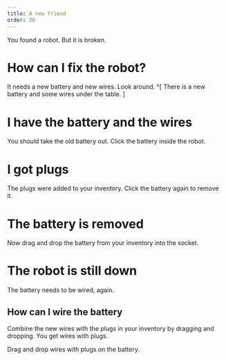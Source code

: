 ```yaml
---
title: A new friend
order: 30
---
```


You found a robot. But it is broken.

# How can I fix the robot?
It needs a new battery and new wires. Look around. ^[ There is a new battery and some wires under the table. ]

# I have the battery and the wires
You should take the old battery out. Click the battery inside the robot.

# I got plugs
The plugs were added to your inventory. Click the battery again to remove it.

# The battery is removed
Now drag and drop the battery from your inventory into the socket.

# The robot is still down
The battery needs to be wired, again.

## How can I wire the battery
Combine the new wires with the plugs in your inventory by dragging and dropping. You get wires with plugs.

Drag and drop wires with plugs on the battery.
